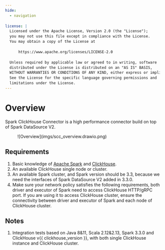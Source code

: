 ```yaml
---
hide:
  - navigation

license: |
  Licensed under the Apache License, Version 2.0 (the "License");
  you may not use this file except in compliance with the License.
  You may obtain a copy of the License at
  
      https://www.apache.org/licenses/LICENSE-2.0
  
  Unless required by applicable law or agreed to in writing, software
  distributed under the License is distributed on an "AS IS" BASIS,
  WITHOUT WARRANTIES OR CONDITIONS OF ANY KIND, either express or implied.
  See the License for the specific language governing permissions and
  limitations under the License.
---
```


Overview
===

Spark ClickHouse Connector is a high performance connector build on top of Spark DataSource V2.

<figure markdown>
  ![Overview](imgs/scc_overview.drawio.png)
</figure>

## Requirements

1. Basic knowledge of [Apache Spark](https://spark.apache.org/docs/latest/) and [ClickHouse](https://clickhouse.com/docs/en/).
2. An available ClickHouse single node or cluster.
3. An available Spark cluster, and Spark version should be 3.3, because we need the interfaces of Spark DataSource V2
   added in 3.3.0.
4. Make sure your network policy satisfies the following requirements, both driver and executor of Spark need to access 
   ClickHouse HTTP/gRPC port. If you are using it to access ClickHouse cluster, ensure the connectivity between driver and
   executor of Spark and each node of ClickHouse cluster.

## Notes

1. Integration tests based on Java 8&11, Scala 2.12&2.13, Spark 3.3.0 and ClickHouse v{{ clickhouse_version }}, 
   with both single ClickHouse instance and ClickHouse cluster.
